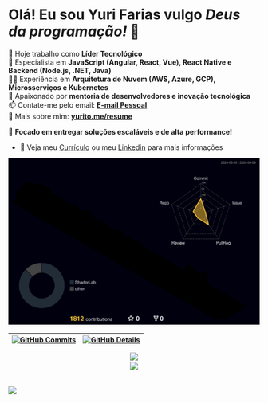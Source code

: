 # Olá! Eu sou Yuri Farias vulgo _*Deus da programação!*_ 👋

🔭 Hoje trabalho como **Líder Tecnológico**  
🌱 Especialista em **JavaScript (Angular, React, Vue), React Native e Backend (Node.js, .NET, Java)**  
👯‍♂️ Experiência em **Arquitetura de Nuvem (AWS, Azure, GCP), Microsserviços e Kubernetes**  
💬 Apaixonado por **mentoria de desenvolvedores e inovação tecnológica**  
📫 Contate-me pelo email: **[E-mail Pessoal](yuri.root+git@gmail.com)**  
🔗 Mais sobre mim: **[yurito.me/resume](https://yurito.me/resume)**  

🚀 **Focado em entregar soluções escaláveis e de alta performance!**  


- 📃 Veja meu <a href="https://drive.google.com/file/d/1L_Lqzhf3_-xMEJOZ0dBHZGc5PunMw6Yp/view?usp=sharing" target="_blank">Currículo</a> ou meu <a href="https://www.linkedin.com/in/yurito/" target="_blank">Linkedin</a> para mais informações

![Status](https://raw.githubusercontent.com/yurito/yurito/main/profile-3d-contrib/profile-night-rainbow.svg)

| [![GitHub Commits](http://github-profile-summary-cards.vercel.app/api/cards/productive-time?username=yurito&theme=dracula&utcOffset=-3)](https://github.com/vn7n24fzkq/github-profile-summary-cards) | [![GitHub Details](http://github-profile-summary-cards.vercel.app/api/cards/profile-details?username=yurito&theme=dracula)](https://github.com/vn7n24fzkq/github-profile-summary-cards) |  
| ----------- | ----------- |


<div align="center">
  <a href="https://skillicons.dev">
    <img src="https://skillicons.dev/icons?i=js,ts,react,next,vue,angular,html,css,sass,tailwind,webpack,git,github,figma,nodejs,express,nestjs,dotnet,java,spring,python,fastapi,flask,postgres,mongodb,mysql,redis,aws,azure,gcp,docker,kubernetes,ubuntu,unity,mint,jenkins,githubactions,gitlab,terraform,jest,cypress,electron,qt,pytorch,tensorflow,graphql,rabbitmq,kafka,redux,jquery,linux,babel,express,flask,fastapi,postman,vscode,visualstudio" />
  </a>
</div>


<div align="center">
  <img src="https://github-profile-trophy.vercel.app/?username=yurito&row=1&column=6&theme=dracula&margin-w=15&margin-h=15"/>
</div>

##

<div>
  <a href="https://www.linkedin.com/in/yurito"><img src="https://img.shields.io/badge/LinkedIn-0077B5?style=for-the-badge&logo=linkedin&logoColor=white"></a>
</div>
